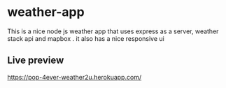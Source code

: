 # weather-app
This is a nice node js weather app that uses express as a server, weather stack api and mapbox . it also has a nice responsive ui

## Live preview
https://pop-4ever-weather2u.herokuapp.com/
